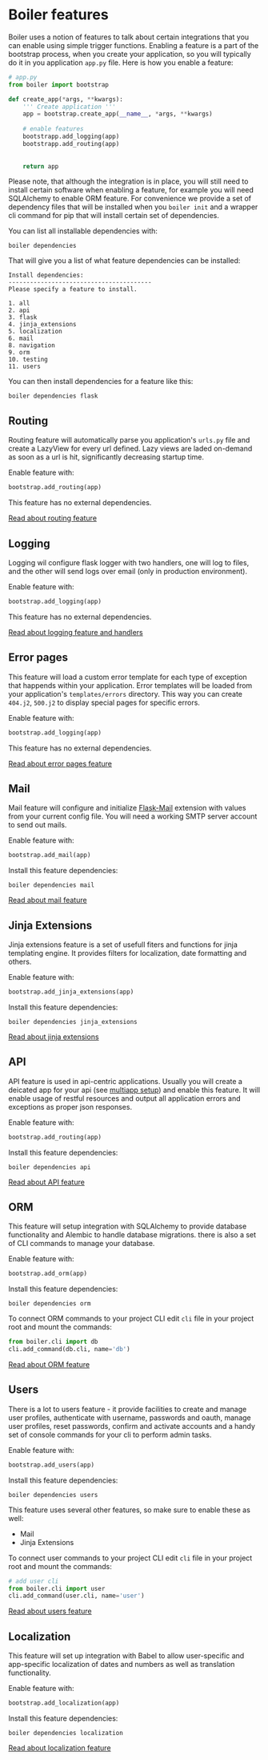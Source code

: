 # Boiler features

Boiler uses a notion of features to talk about certain integrations that you can enable using simple trigger functions. Enabling a feature is a part of the bootstrap process, when you create your application, so you will typically do it in you application `app.py` file. Here is how you enable a feature:

```python
# app.py
from boiler import bootstrap

def create_app(*args, **kwargs):
	''' Create application '''
	app = bootstrap.create_app(__name__, *args, **kwargs)
	
	# enable features
	bootstrapp.add_logging(app)
	bootstrapp.add_routing(app)
	
	
	return app
```

Please note, that although the integration is in place, you will still need to install certain software when enabling a feature, for example you will need SQLAlchemy to enable ORM feature. For convenience we provide a set of dependency files that will be installed when you `boiler init` and a wrapper cli command for pip that will install certain set of dependencies. 

You can list all installable dependencies with:

```
boiler dependencies
```
That will give you a list of what feature dependencies can be installed:

```
Install dependencies:
----------------------------------------
Please specify a feature to install.

1. all
2. api
3. flask
4. jinja_extensions
5. localization
6. mail
8. navigation
9. orm
10. testing
11. users
```

You can then install dependencies for a feature like this:

```
boiler dependencies flask
```



## Routing

Routing feature will automatically parse you application's `urls.py` file and create a LazyView for every url defined. Lazy views are laded on-demand as soon as a url is hit, significantly decreasing startup time.


Enable feature with:

```python
bootstrap.add_routing(app)
```

This feature has no external dependencies.

[Read about routing feature](features_routing.md)


## Logging

Logging wil configure flask logger with two handlers, one will log to files, and the other will send logs over email (only in production environment).


Enable feature with:

```python
bootstrap.add_logging(app)
```

This feature has no external dependencies.

[Read about logging feature and handlers](features_logging.md)


## Error pages

This feature will load a custom error template for each type of exception that happends within your application. Error templates will be loaded from your application's `templates/errors` directory. This way you can create `404.j2`, `500.j2` to display special pages for specific errors.

Enable feature with:

```python
bootstrap.add_logging(app)
```

This feature has no external dependencies.

[Read about error pages feature](features_errors.md)


## Mail

Mail feature will configure and initialize [Flask-Mail](https://pythonhosted.org/Flask-Mail/) extension with values from your current config file. You will need a working SMTP server account to send out mails.

Enable feature with:

```python
bootstrap.add_mail(app)
```

Install this feature dependencies:

```
boiler dependencies mail
```

[Read about mail feature](features_mail.md)


## Jinja Extensions

Jinja extensions feature is a set of usefull fiters and functions for jinja templating engine. It provides filters for localization, date formatting and others.

Enable feature with:

```python
bootstrap.add_jinja_extensions(app)
```

Install this feature dependencies:

```
boiler dependencies jinja_extensions
```

[Read about jinja extensions](features_jinja.md)

## API

API feature is used in api-centric applications. Usually you will create a deicated app for your api (see [multiapp setup](multiapp.md)) and enable this feature. It will enable usage of restful resources and output all application errors and exceptions as proper json responses.


Enable feature with:

```python
bootstrap.add_routing(app)
```

Install this feature dependencies:

```
boiler dependencies api
```

[Read about API feature](features_api.md)

## ORM

This feature will setup integration with SQLAlchemy to provide database functionality and Alembic to handle database migrations. there is also a set of CLI commands to manage your database.


Enable feature with:

```python
bootstrap.add_orm(app)
```

Install this feature dependencies:

```
boiler dependencies orm
```

To connect ORM commands to your project CLI edit `cli` file in your project root and mount the commands:

```python
from boiler.cli import db
cli.add_command(db.cli, name='db')
```

[Read about ORM feature](features_orm.md)




## Users

There is a lot to users feature - it provide facilities to create and manage user profiles, authenticate with username, passwords and oauth, manage user profiles, reset passwords, confirm and activate accounts and a handy set of console commands for your cli to perform admin tasks.


Enable feature with:

```python
bootstrap.add_users(app)
```

Install this feature dependencies:

```
boiler dependencies users
```

This feature uses several other features, so make sure to enable these as well:

  * Mail
  * Jinja Extensions

To connect user commands to your project CLI edit `cli` file in your project root and mount the commands:

```python
# add user cli
from boiler.cli import user
cli.add_command(user.cli, name='user')
```

[Read about users feature](features_orm.md)



## Localization

This feature will set up integration with Babel to allow user-specific and app-specific localization of dates and numbers as well as translation functionality.


Enable feature with:

```python
bootstrap.add_localization(app)
```

Install this feature dependencies:

```
boiler dependencies localization
```

[Read about localization feature](features_orm.md)











